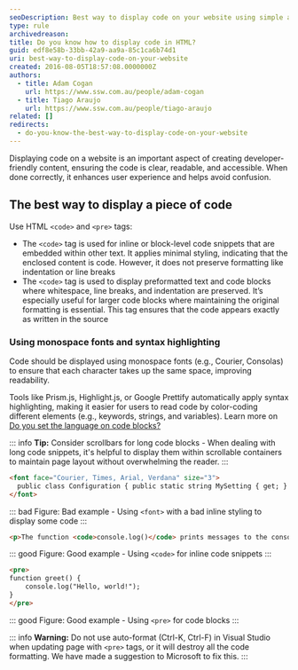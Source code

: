 ```yaml
---
seoDescription: Best way to display code on your website using simple and effective formatting.
type: rule
archivedreason:
title: Do you know how to display code in HTML?
guid: edf8e58b-33bb-42a9-aa9a-85c1ca6b74d1
uri: best-way-to-display-code-on-your-website
created: 2016-08-05T18:57:08.0000000Z
authors:
  - title: Adam Cogan
    url: https://www.ssw.com.au/people/adam-cogan
  - title: Tiago Araujo
    url: https://www.ssw.com.au/people/tiago-araujo
related: []
redirects:
  - do-you-know-the-best-way-to-display-code-on-your-website
---
```


Displaying code on a website is an important aspect of creating developer-friendly content, ensuring the code is clear, readable, and accessible. When done correctly, it enhances user experience and helps avoid confusion.

<!--endintro-->

## The best way to display a piece of code

Use HTML `<code>` and `<pre>` tags:

* The `<code>` tag is used for inline or block-level code snippets that are embedded within other text. It applies minimal styling, indicating that the enclosed content is code. However, it does not preserve formatting like indentation or line breaks
* The `<code>` tag is used to display preformatted text and code blocks where whitespace, line breaks, and indentation are preserved. It’s especially useful for larger code blocks where maintaining the original formatting is essential. This tag ensures that the code appears exactly as written in the source

### Using monospace fonts and syntax highlighting

Code should be displayed using monospace fonts (e.g., Courier, Consolas) to ensure that each character takes up the same space, improving readability.

Tools like Prism.js, Highlight.js, or Google Prettify automatically apply syntax highlighting, making it easier for users to read code by color-coding different elements (e.g., keywords, strings, and variables). Learn more on [Do you set the language on code blocks?](set-language-on-code-blocks)

::: info
**Tip:** Consider scrollbars for long code blocks - When dealing with long code snippets, it's helpful to display them within scrollable containers to maintain page layout without overwhelming the reader.
:::

```html
<font face="Courier, Times, Arial, Verdana" size="3">
  public class Configuration { public static string MySetting { get; } }
</font>
```

::: bad
Figure: Bad example - Using `<font>` with a bad inline styling to display some code
:::

```html
<p>The function <code>console.log()</code> prints messages to the console.</p>
```

::: good
Figure: Good example - Using `<code>` for inline code snippets
:::

```html
<pre>
function greet() {
    console.log("Hello, world!");
}
</pre>
```

::: good
Figure: Good example - Using `<pre>` for code blocks
:::

::: info
**Warning:** Do not use auto-format (Ctrl-K, Ctrl-F) in Visual Studio when updating page with `<pre>` tags, or it will destroy all the code formatting. We have made a suggestion to Microsoft to fix this.
:::
